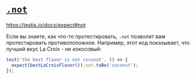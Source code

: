 # [`.not`](../../index.md)

https://jestjs.io/docs/expect#not

Если вы знаете, как что-то протестировать, `.not` позволит вам протестировать противоположное. Например, этот код показывает, что лучший вкус La Croix - не кокосовый:

```js
test('the best flavor is not coconut', () => {
  expect(bestLaCroixFlavor()).not.toBe('coconut');
});
```
